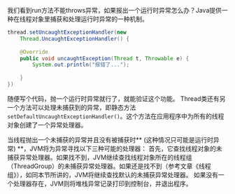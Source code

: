 我们看到run方法不能throws异常，如果报出一个运行时异常怎么办？Java提供一种在线程对象里捕获和处理运行时异常的一种机制。
```java
thread.setUncaughtExceptionHandler(new     
    Thread.UncaughtExceptionHandler() {
			
	@Override
	public void uncaughtException(Thread t, Throwable e) {
		System.out.println("报错了...");
		
	}
})
```
随便写个代码，抛一个运行时异常就行了，就能验证这个功能。
Thread类还有另一个方法可以处理未捕获到的异常，即静态方法`setDefaultUncaughtExceptionHandler()`。这个方法在应用程序中为所有的线程对象创建了一个异常处理器。

当线程抛出一个未捕获的异常并且没有被捕获时** (这种情况只可能是运行时异常) **，JVM将为异常寻找以下三种可能的处理器：
首先，它查找线程对象的未捕获异常处理器。如果找不到，JVM继续查找线程对象所在的线程组（ThreadGroup）的未捕获异常处理器。如果还是找不到（参考文章《线程组》），如同本节所讲的，JVM将继续查找默认的未捕获异常处理器。
如果没有一个处理器存在，JVM则将堆栈异常记录打印到控制台，并退出程序。


